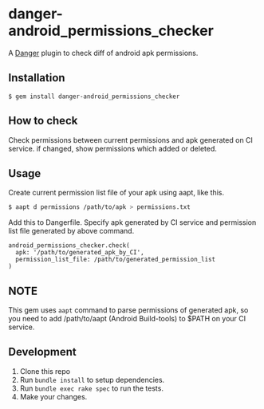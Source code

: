 # danger-android_permissions_checker

A [Danger](https://danger.systems/ruby) plugin to check diff of android apk permissions.

## Installation

    $ gem install danger-android_permissions_checker

## How to check

Check permissions between current permissions and apk generated on CI service. if changed, show permissions which added or deleted.

## Usage

Create current permission list file of your apk using aapt, like this.

```bash
$ aapt d permissions /path/to/apk > permissions.txt
```

Add this to Dangerfile. Specify apk generated by CI service and permission list file generated by above command.

```
android_permissions_checker.check(
  apk: '/path/to/generated_apk_by_CI',
  permission_list_file: /path/to/generated_permission_list
)
```

## NOTE

This gem uses `aapt`  command to parse permissions of generated apk, so you need to add /path/to/aapt (Android Build-tools) to $PATH on your CI service.


## Development

1. Clone this repo
2. Run `bundle install` to setup dependencies.
3. Run `bundle exec rake spec` to run the tests.
4. Make your changes.
